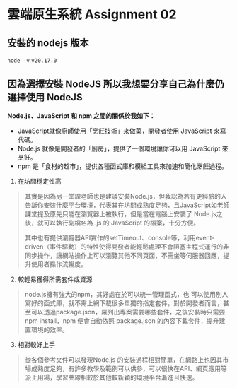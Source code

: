 # 雲端原生系統 Assignment 02

## 安裝的 nodejs 版本
`node -v`
`v20.17.0`

## 因為選擇安裝 NodeJS 所以我想要分享自己為什麼仍選擇使用 NodeJS


**Node.js、JavaScript 和 npm 之間的關係於我如下：**
- JavaScript就像廚師使用「烹飪技術」來做菜，開發者使用 JavaScript 來寫代碼。
- Node.js 就像是開發者的「廚房」，提供了一個環境讓你可以用 JavaScript 來烹飪。
- npm 是「食材的超市」，提供各種函式庫和模組工具來加速和簡化烹飪過程。


1. 在坊間穩定性高
>其實是因為另一堂課老師也是建議安裝Node.js，但我認為若有更經驗的人告訴你安裝什麼平台環境，代表其在坊間成熟度足夠，且JavaScript如老師課堂提及原先只能在瀏覽器上被執行，但是當在電腦上安裝了 Node.js之後，就可以執行副檔名為 .js 的 JavaScript 的檔案，十分方便。
>
>其中也有提供瀏覽器API實作的setTimeout、console等，利用event-driven（事件驅動）的特性使得開發者能輕鬆處理不會阻塞主程式運行的非同步操作，讓網站操作上可以瀏覽其他不同頁面，不需坐等伺服器回應，提升使用者操作流暢度。
>
2. 較輕易獲得所需套件或資源
>node.js擁有強大的npm，其好處在於可以統一管理函式，也
可以使用別人寫好的函式庫，就不需上網下載很多單獨的指定套件，對於開發者而言，甚至可以透過package.json，羅列出專案需要哪些套件，之後安裝時只需要 npm install，npm 便會自動依照 package.json 的內容下載套件，提升建置環境的效率。
>
3. 相對較好上手
>從各個參考文件可以發現Node.js 的安裝過程相對簡單，在網路上也因其市場成熟度足夠，有許多教學及範例可以供參，可以很快在API、網頁應用等派上用場，學習曲線相較於其他較新穎的環境平台漸進且快速。
>

